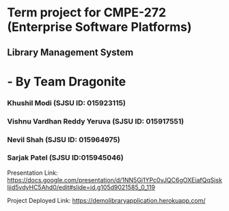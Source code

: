 # Term project for CMPE-272 (Enterprise Software Platforms)
## Library Management System
# - By Team Dragonite
### Khushil Modi (SJSU ID: 015923115)
### Vishnu Vardhan Reddy Yeruva (SJSU ID: 015917551)
### Nevil Shah   (SJSU ID: 015964975)
### Sarjak Patel  (SJSU ID:015945046)

Presentation Link: https://docs.google.com/presentation/d/1NN5Gj1YPc0vJQC6gOXEiafQqSjskljid5vdyHC5Ahd0/edit#slide=id.g105d9021585_0_119

Project Deployed Link: https://demolibraryapplication.herokuapp.com/


